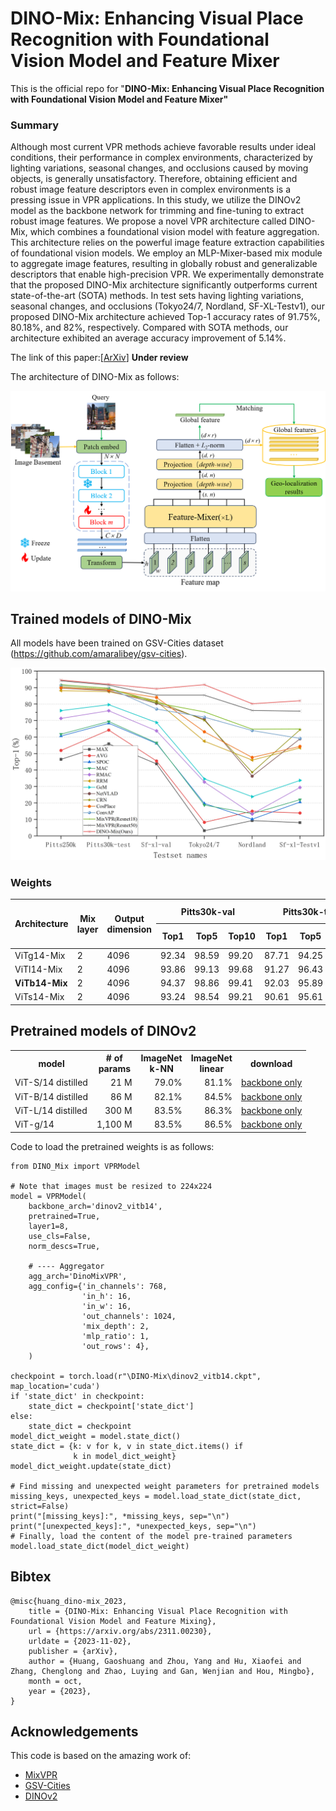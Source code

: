 # DINO-Mix: Enhancing Visual Place Recognition with Foundational Vision Model and Feature Mixer

This is the official repo for "**DINO-Mix: Enhancing Visual Place Recognition with Foundational Vision Model and Feature Mixer"**

### Summary

 Although most current VPR methods achieve favorable results under ideal conditions, their performance in complex environments, characterized by lighting variations, seasonal changes, and occlusions caused by moving objects, is generally unsatisfactory. Therefore, obtaining efficient and robust image feature descriptors even in complex environments is a pressing issue in VPR applications. In this study, we utilize the DINOv2 model as the backbone network for trimming and fine-tuning to extract robust image features. We propose a novel VPR architecture called DINO-Mix, which combines a foundational vision model with feature aggregation. This architecture relies on the powerful image feature extraction capabilities of foundational vision models. We employ an MLP-Mixer-based mix module to aggregate image features, resulting in globally robust and generalizable descriptors that enable high-precision VPR. We experimentally demonstrate that the proposed DINO-Mix architecture significantly outperforms current state-of-the-art (SOTA) methods. In test sets having lighting variations, seasonal changes, and occlusions (Tokyo24/7, Nordland, SF-XL-Testv1), our proposed DINO-Mix architecture achieved Top-1 accuracy rates of 91.75%, 80.18%, and 82%, respectively. Compared with SOTA methods, our architecture exhibited an average accuracy improvement of 5.14%.


The link of this paper:[[ArXiv](https://arxiv.org/abs/2311.00230)]   <b> Under review</b>

The architecture of DINO-Mix as follows:

<img src="image/readme/architecture.png" width="700px">

## Trained models of DINO-Mix

All models have been trained on GSV-Cities dataset (https://github.com/amaralibey/gsv-cities).

<img src="image/readme/DINO-Mix to other methods.png" width="750px">

### Weights

<table>
<thead>
  <tr>
    <th rowspan="2">Architecture</th>
    <th rowspan="2">Mix layer</th>
    <th rowspan="2">Output<br>dimension</th>
    <th colspan="3">Pitts30k-val</th>
    <th colspan="3">Pitts30k-test</th>
    <th rowspan="3">Size</th>
    <th rowspan="2">Baidu Netdisk Password：DVPR<br></th>
  </tr>
  <tr>
    <th>Top1</th>
    <th>Top5</th>
    <th>Top10</th>
    <th>Top1</th>
    <th>Top5</th>
    <th>Top10</th>
  </tr>
</thead>
<tbody>
  <tr>
    <td>ViTg14-Mix</td>
    <td>2</td>
    <td>4096</td>
    <td>92.34</td>
    <td>98.59</td>
    <td>99.20</td>
    <td>87.71</td>
    <td>94.25</td>
    <td>96.11</td>
    <td>4.2G</td>
    <td><a href="https://pan.baidu.com/s/1I9PFuHw6FW7rPeV0vkR_0A">LINK</a></td>
  </tr>
  <tr>
    <td>ViTl14-Mix</td>
    <td>2</td>
    <td>4096</td>
    <td>93.86</td>
    <td>99.13</td>
    <td>99.68</td>
    <td>91.27</td>
    <td>96.43</td>
    <td>97.62</td>
    <td>1.1G</td>
    <td><a href="https://pan.baidu.com/s/1G7Kah4ThLZct2tg_x9Mr-A">LINK</a></td>
  </tr>
  <tr>
    <td><b>ViTb14-Mix</b></td>
    <td>2</td>
    <td>4096</td>
    <td>94.37</td>
    <td>98.86</td>
    <td>99.41</td>
    <td>92.03</td>
    <td>95.89</td>
    <td>97.17</td>
    <td>334.4M</td>
    <td><a href="https://pan.baidu.com/s/1KS0R4_yneM5eEk3MozkfoQ">LINK</a></td>
  </tr>
  <tr>
    <td>ViTs14-Mix</td>
    <td>2</td>
    <td>4096</td>
    <td>93.24</td>
    <td>98.54</td>
    <td>99.21</td>
    <td>90.61</td>
    <td>95.61</td>
    <td>97.01</td>
    <td>86.7M</td>
    <td><a href="https://pan.baidu.com/s/1GRMb3qQWXIQo8sECl5dJvw">LINK</a></td>
  </tr>
</tbody>
</table>

## Pretrained models of DINOv2

<table style="margin: auto">
  <tr>
    <th>model</th>
    <th># of<br />params</th>
    <th>ImageNet<br />k-NN</th>
    <th>ImageNet<br />linear</th>
    <th>download</th>
  </tr>
  <tr>
    <td>ViT-S/14 distilled</td>
    <td align="right">21 M</td>
    <td align="right">79.0%</td>
    <td align="right">81.1%</td>
    <td><a href="https://dl.fbaipublicfiles.com/dinov2/dinov2_vits14/dinov2_vits14_pretrain.pth">backbone only</a></td>
  </tr>
  <tr>
    <td>ViT-B/14 distilled</td>
    <td align="right">86 M</td>
    <td align="right">82.1%</td>
    <td align="right">84.5%</td>
    <td><a href="https://dl.fbaipublicfiles.com/dinov2/dinov2_vitb14/dinov2_vitb14_pretrain.pth">backbone only</a></td>
  </tr>
  <tr>
    <td>ViT-L/14 distilled</td>
    <td align="right">300 M</td>
    <td align="right">83.5%</td>
    <td align="right">86.3%</td>
    <td><a href="https://dl.fbaipublicfiles.com/dinov2/dinov2_vitl14/dinov2_vitl14_pretrain.pth">backbone only</a></td>
  </tr>
  <tr>
    <td>ViT-g/14</td>
    <td align="right">1,100 M</td>
    <td align="right">83.5%</td>
    <td align="right">86.5%</td>
    <td><a href="https://dl.fbaipublicfiles.com/dinov2/dinov2_vitg14/dinov2_vitg14_pretrain.pth">backbone only</a></td>
  </tr>
</table>


Code to load the pretrained weights is as follows:

```
from DINO_Mix import VPRModel

# Note that images must be resized to 224x224
model = VPRModel(
    backbone_arch='dinov2_vitb14',
    pretrained=True,
    layer1=8,
    use_cls=False,
    norm_descs=True,

    # ---- Aggregator
    agg_arch='DinoMixVPR',
    agg_config={'in_channels': 768,
                'in_h': 16,
                'in_w': 16,
                'out_channels': 1024,
                'mix_depth': 2,
                'mlp_ratio': 1,
                'out_rows': 4},
    )

checkpoint = torch.load(r"\DINO-Mix\dinov2_vitb14.ckpt", map_location='cuda')
if 'state_dict' in checkpoint:
    state_dict = checkpoint['state_dict']
else:
    state_dict = checkpoint
model_dict_weight = model.state_dict()
state_dict = {k: v for k, v in state_dict.items() if
              k in model_dict_weight}
model_dict_weight.update(state_dict)

# Find missing and unexpected weight parameters for pretrained models
missing_keys, unexpected_keys = model.load_state_dict(state_dict, strict=False)
print("[missing_keys]:", *missing_keys, sep="\n")
print("[unexpected_keys]:", *unexpected_keys, sep="\n")
# Finally, load the content of the model pre-trained parameters
model.load_state_dict(model_dict_weight)
```

## Bibtex

```
@misc{huang_dino-mix_2023,
	title = {DINO-Mix: Enhancing Visual Place Recognition with Foundational Vision Model and Feature Mixing},
	url = {https://arxiv.org/abs/2311.00230},
	urldate = {2023-11-02},
	publisher = {arXiv},
	author = {Huang, Gaoshuang and Zhou, Yang and Hu, Xiaofei and Zhang, Chenglong and Zhao, Luying and Gan, Wenjian and Hou, Mingbo},
	month = oct,
	year = {2023},
}
```

## Acknowledgements
This code is based on the amazing work of:
 - [MixVPR](https://github.com/amaralibey/MixVPR)
 - [GSV-Cities](https://github.com/amaralibey/gsv-cities)
 - [DINOv2](https://github.com/facebookresearch/dinov2)
